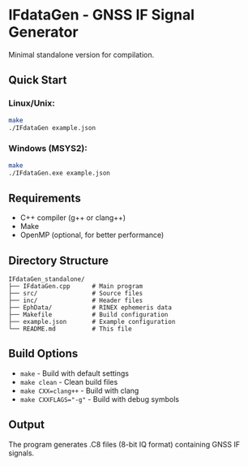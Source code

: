 # IFdataGen - GNSS IF Signal Generator

Minimal standalone version for compilation.

## Quick Start

### Linux/Unix:
```bash
make
./IFdataGen example.json
```

### Windows (MSYS2):
```bash
make
./IFdataGen.exe example.json
```

## Requirements
- C++ compiler (g++ or clang++)
- Make
- OpenMP (optional, for better performance)

## Directory Structure
```
IFdataGen_standalone/
├── IFdataGen.cpp      # Main program
├── src/               # Source files
├── inc/               # Header files
├── EphData/           # RINEX ephemeris data
├── Makefile           # Build configuration
├── example.json       # Example configuration
└── README.md          # This file
```

## Build Options
- `make` - Build with default settings
- `make clean` - Clean build files
- `make CXX=clang++` - Build with clang
- `make CXXFLAGS="-g"` - Build with debug symbols

## Output
The program generates .C8 files (8-bit IQ format) containing GNSS IF signals.